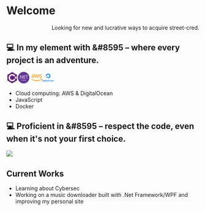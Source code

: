 <h1>Welcome</h1>

<div style="text-align: right">Looking for new and lucrative ways to acquire street-cred.</div>

## :computer: In my element with &#8595 – where every project is an adventure.

<img src = 'Images\csharp-plain.svg' width='30'/><img src = 'Images\dotnetcore-original.svg' width='30'/>
<img src = 'Images\amazonwebservices-plain-wordmark.svg' width='30'/><img src = 'Images\digitalocean-original-wordmark.svg' width='30'/>

- Cloud computing: AWS & DigitalOcean
- JavaScript
- Docker

## :computer: Proficient in &#8595 – respect the code, even when it's not your first choice.

<img src = "https://github-readme-stats.vercel.app/api/top-langs/?username=NComGit&layout=compact">

## Current Works

- Learning about Cybersec
- Working on a music downloader built with .Net Framework/WPF and improving my personal site
